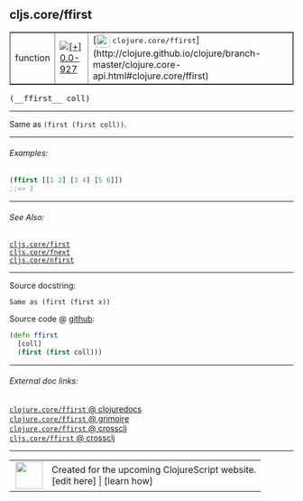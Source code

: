 ## cljs.core/ffirst



 <table border="1">
<tr>
<td>function</td>
<td><a href="https://github.com/cljsinfo/cljs-api-docs/tree/0.0-927"><img valign="middle" alt="[+] 0.0-927" title="Added in 0.0-927" src="https://img.shields.io/badge/+-0.0--927-lightgrey.svg"></a> </td>
<td>
[<img height="24px" valign="middle" src="http://i.imgur.com/1GjPKvB.png"> <samp>clojure.core/ffirst</samp>](http://clojure.github.io/clojure/branch-master/clojure.core-api.html#clojure.core/ffirst)
</td>
</tr>
</table>


 <samp>
(__ffirst__ coll)<br>
</samp>

---

Same as `(first (first coll))`.



---

###### Examples:

```clj
(ffirst [[1 2] [3 4] [5 6]])
;;=> 1
```



---

###### See Also:

[`cljs.core/first`](../cljs.core/first.md)<br>
[`cljs.core/fnext`](../cljs.core/fnext.md)<br>
[`cljs.core/nfirst`](../cljs.core/nfirst.md)<br>

---


Source docstring:

```
Same as (first (first x))
```


Source code @ [github](https://github.com/clojure/clojurescript/blob/r927/src/cljs/cljs/core.cljs#L400-L403):

```clj
(defn ffirst
  [coll]
  (first (first coll)))
```

<!--
Repo - tag - source tree - lines:

 <pre>
clojurescript @ r927
└── src
    └── cljs
        └── cljs
            └── <ins>[core.cljs:400-403](https://github.com/clojure/clojurescript/blob/r927/src/cljs/cljs/core.cljs#L400-L403)</ins>
</pre>

-->

---



###### External doc links:

[`clojure.core/ffirst` @ clojuredocs](http://clojuredocs.org/clojure.core/ffirst)<br>
[`clojure.core/ffirst` @ grimoire](http://conj.io/store/v1/org.clojure/clojure/1.7.0-beta3/clj/clojure.core/ffirst/)<br>
[`clojure.core/ffirst` @ crossclj](http://crossclj.info/fun/clojure.core/ffirst.html)<br>
[`cljs.core/ffirst` @ crossclj](http://crossclj.info/fun/cljs.core.cljs/ffirst.html)<br>

---

 <table>
<tr><td>
<img valign="middle" align="right" width="48px" src="http://i.imgur.com/Hi20huC.png">
</td><td>
Created for the upcoming ClojureScript website.<br>
[edit here] | [learn how]
</td></tr></table>

[edit here]:https://github.com/cljsinfo/cljs-api-docs/blob/master/cljsdoc/cljs.core/ffirst.cljsdoc
[learn how]:https://github.com/cljsinfo/cljs-api-docs/wiki/cljsdoc-files

<!--

This information was too distracting to show to readers, but I'll leave it
commented here since it is helpful to:

- pretty-print the data used to generate this document
- and show how to retrieve that data



The API data for this symbol:

```clj
{:description "Same as `(first (first coll))`.",
 :ns "cljs.core",
 :name "ffirst",
 :signature ["[coll]"],
 :history [["+" "0.0-927"]],
 :type "function",
 :related ["cljs.core/first" "cljs.core/fnext" "cljs.core/nfirst"],
 :full-name-encode "cljs.core/ffirst",
 :source {:code "(defn ffirst\n  [coll]\n  (first (first coll)))",
          :title "Source code",
          :repo "clojurescript",
          :tag "r927",
          :filename "src/cljs/cljs/core.cljs",
          :lines [400 403]},
 :examples [{:id "575ba2",
             :content "```clj\n(ffirst [[1 2] [3 4] [5 6]])\n;;=> 1\n```"}],
 :full-name "cljs.core/ffirst",
 :clj-symbol "clojure.core/ffirst",
 :docstring "Same as (first (first x))"}

```

Retrieve the API data for this symbol:

```clj
;; from Clojure REPL
(require '[clojure.edn :as edn])
(-> (slurp "https://raw.githubusercontent.com/cljsinfo/cljs-api-docs/catalog/cljs-api.edn")
    (edn/read-string)
    (get-in [:symbols "cljs.core/ffirst"]))
```

-->
